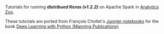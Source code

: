 Tutorials for running _**distribued Keras (v1.2.2)**_ on Apache Spark in [Analytics Zoo](https://github.com/intel-analytics/analytics-zoo).

These tutorials are ported from François Chollet's [Jupyter notebooks](https://github.com/fchollet/deep-learning-with-python-notebooks) for the book [Deep Learning with Python (Manning Publications)](https://www.manning.com/books/deep-learning-with-python?a_aid=keras&a_bid=76564dff)

